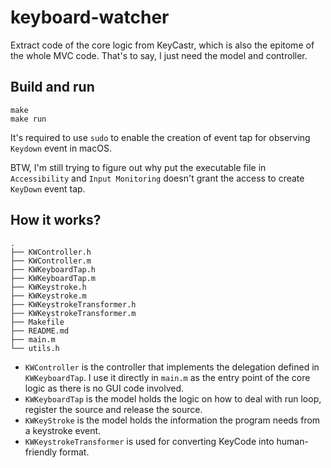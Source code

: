 # keyboard-watcher

Extract code of the core logic from KeyCastr, which is also the epitome of the whole MVC code. That's to say, I just need the model and controller.

## Build and run

```
make
make run
```

It's required to use `sudo` to enable the creation of event tap for observing `Keydown` event in macOS.

BTW, I'm still trying to figure out why put the executable file in `Accessibility` and `Input Monitoring` doesn't grant the access to create `KeyDown` event tap.

## How it works?

```
.
├── KWController.h
├── KWController.m
├── KWKeyboardTap.h
├── KWKeyboardTap.m
├── KWKeystroke.h
├── KWKeystroke.m
├── KWKeystrokeTransformer.h
├── KWKeystrokeTransformer.m
├── Makefile
├── README.md
├── main.m
└── utils.h
```

- `KWController` is the controller that implements the delegation defined in `KWKeyboardTap`. I use it directly in `main.m` as the entry point of the core logic as there is no GUI code involved.
- `KWKeyboardTap` is the model holds the logic on how to deal with run loop, register the source and release the source.
- `KWKeyStroke` is the model holds the information the program needs from a keystroke event.
- `KWKeystrokeTransformer` is used for converting KeyCode into human-friendly format.
